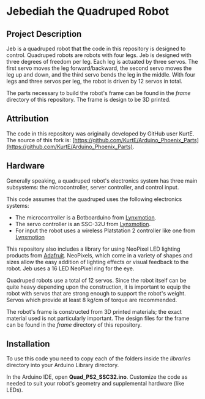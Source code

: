 # Jebediah the Quadruped Robot

## Project Description

Jeb is a quadruped robot that the code in this repository is designed to control. Quadruped robots are robots with four legs. Jeb is designed with three degrees of freedom per leg. Each leg is actuated by three servos. The first servo moves the leg forward/backward, the second servo moves the leg up and down, and the third servo bends the leg in the middle. With four legs and three servos per leg, the robot is driven by 12 servos in total.

The parts necessary to build the robot's frame can be found in the *frame* directory of this repository. The frame is design to be 3D printed.

## Attribution

The code in this repository was originally developed by GitHub user KurtE.
The source of this fork is: [https://github.com/KurtE/Arduino_Phoenix_Parts](https://github.com/KurtE/Arduino_Phoenix_Parts).

## Hardware

Generally speaking, a quadruped robot's electronics system has three main subsystems:  the microcontroller, server controller, and control input.

This code assumes that the quadruped uses the following electronics systems:

* The microcontroller is a Botboarduino from [Lynxmotion](http://www.lynxmotion.com/c-153-botboarduino.aspx).
* The servo controller is an SSC-32U from [Lynxmotion](http://www.lynxmotion.com/p-1032-ssc-32u-usb-servo-controller.aspx).
* For input the robot uses a wireless Platstation 2 controller like one from [Lynxmotion](http://www.lynxmotion.com/p-1096-ps2-robot-controller-v4.aspx)

This repository also includes a library for using NeoPixel LED lighting products from [Adafruit](https://www.adafruit.com/category/168). NeoPixels, which
come in a variety of shapes and sizes allow the easy addition of lighting effects or visual feedback to the robot. Jeb uses a 16 LED NeoPixel ring for
the eye.

Quadruped robots use a total of 12 servos. Since the robot itself can be quite heavy depending upon the construction, it is important to equip
the robot with servos that are strong enough to support the robot's weight. Servos which provide at least 8 kg/cm of torque are
recommended.

The robot's frame is constructed from 3D printed materials; the exact material used is not particularly important. The design files for the frame can be found in the *frame* directory of this repository.

## Installation

To use this code you need to copy each of the folders inside the *libraries* directory into your Arduino Library directory.  

In the Arduino IDE, open **Quad_PS2_SSC32.ino**. Customize the code as needed to suit your robot's geometry and supplemental hardware (like LEDs).

